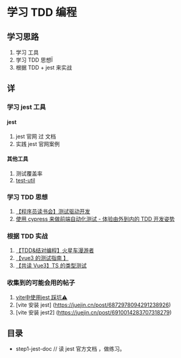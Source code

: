 # 学习 TDD 编程

## 学习思路

1. 学习 工具
2. 学习 TDD 思想Ï
3. 根据 TDD + jest 来实战

## 详

### 学习 jest 工具

#### jest

1. jest 官网 过 文档
2. 实践 jest 官网案例

#### 其他工具
1. 测试覆盖率
2. [test-util](https://vue-test-utils.vuejs.org/zh/)
### 学习 TDD 思想

1. [【程序员读书会】测试驱动开发](https://www.bilibili.com/video/BV1uT4y1P7bK)
2. [ 使用 cypress 来做前端自动化测试 - 体验由外到内的 TDD 开发姿势 ](https://www.bilibili.com/video/BV1WU4y1J7Va?spm_id_from=333.999.0.0)


### 根据 TDD 实战

1. [【TDD&结对编程】火星车漫游者](https://www.bilibili.com/video/BV1654y1p7vP)
2. [【vue3 的测试指南 】](https://www.bilibili.com/video/BV1po4y1U79s?spm_id_from=333.999.0.0)
3. [【共读 Vue3】TS 的类型测试](https://www.bilibili.com/video/BV1nU4y1K7qL?spm_id_from=333.999.0.0)
### 收集到的可能会用的帖子
1. [vite中使用jest 踩坑⚠️](https://juejin.cn/post/7011434719317327908)
2. [vite 安装 jest] (https://juejin.cn/post/6872978094291238926)
3. [vite 安装 jest2] (https://juejin.cn/post/6910014283707318279)
## 目录
- step1-jest-doc // 读  jest 官方文档 ，做练习。